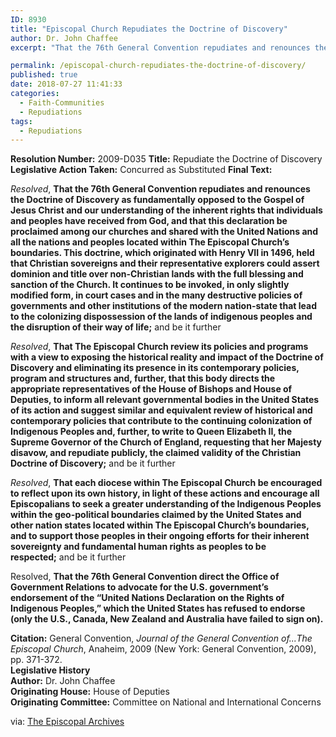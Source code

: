 ```yaml
---
ID: 8930
title: "Episcopal Church Repudiates the Doctrine of Discovery"
author: Dr. John Chaffee
excerpt: "That the 76th General Convention repudiates and renounces the Doctrine of Discovery as fundamentally opposed to the Gospel of Jesus Christ and our understanding of the inherent rights that individuals and peoples have received from God, and that this declaration be proclaimed among our churches and shared with the United Nations and all the nations and peoples located within The Episcopal Church’s boundaries."

permalink: /episcopal-church-repudiates-the-doctrine-of-discovery/
published: true
date: 2018-07-27 11:41:33
categories:
  - Faith-Communities
  - Repudiations
tags:
  - Repudiations
---
```

**Resolution Number:** 2009-D035 **Title:** Repudiate the Doctrine of Discovery **Legislative Action Taken:** Concurred as Substituted **Final Text:**  

_Resolved_, **That the 76th General Convention repudiates and renounces the Doctrine of Discovery as fundamentally opposed to the Gospel of Jesus Christ and our understanding of the inherent rights that individuals and peoples have received from God, and that this declaration be proclaimed among our churches and shared with the United Nations and all the nations and peoples located within The Episcopal Church’s boundaries. This doctrine, which originated with Henry VII in 1496, held that Christian sovereigns and their representative explorers could assert dominion and title over non-Christian lands with the full blessing and sanction of the Church. It continues to be invoked, in only slightly modified form, in court cases and in the many destructive policies of governments and other institutions of the modern nation-state that lead to the colonizing dispossession of the lands of indigenous peoples and the disruption of their way of life;** and be it further  

_Resolved_, **That The Episcopal Church review its policies and programs with a view to exposing the historical reality and impact of the Doctrine of Discovery and eliminating its presence in its contemporary policies, program and structures and, further, that this body directs the appropriate representatives of the House of Bishops and House of Deputies, to inform all relevant governmental bodies in the United States of its action and suggest similar and equivalent review of historical and contemporary policies that contribute to the continuing colonization of Indigenous Peoples and, further, to write to Queen Elizabeth II, the Supreme Governor of the Church of England, requesting that her Majesty disavow, and repudiate publicly, the claimed validity of the Christian Doctrine of Discovery;** and be it further  

_Resolved_, **That each diocese within The Episcopal Church be encouraged to reflect upon its own history, in light of these actions and encourage all Episcopalians to seek a greater understanding of the Indigenous Peoples within the geo-political boundaries claimed by the United States and other nation states located within The Episcopal Church’s boundaries, and to support those peoples in their ongoing efforts for their inherent sovereignty and fundamental human rights as peoples to be respected;** and be it further  

Resolved, **That the 76th General Convention direct the Office of Government Relations to advocate for the U.S. government’s endorsement of the “United Nations Declaration on the Rights of Indigenous Peoples,” which the United States has refused to endorse (only the U.S., Canada, New Zealand and Australia have failed to sign on).**  

**Citation:** General Convention, _Journal of the General Convention of...The Episcopal Church_, Anaheim, 2009 (New York: General Convention, 2009), pp. 371-372.  
**Legislative History**  
**Author:** Dr. John Chaffee  
**Originating House:** House of Deputies  
**Originating Committee:** Committee on National and International Concerns  


via: [The Episcopal Archives](https://episcopalarchives.org/cgi-bin/acts/acts_resolution-complete.pl?resolution=2009-d035)
